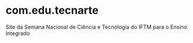 # com.edu.tecnarte
Site da Semana Nacional de Ciência e Tecnologia do IFTM para o Ensino Integrado 
